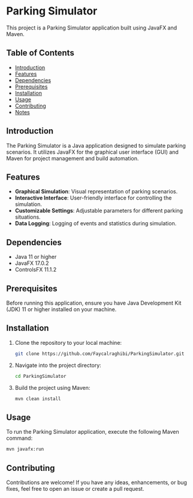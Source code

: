 # Parking Simulator

This project is a Parking Simulator application built using JavaFX and Maven.

## Table of Contents

- [Introduction](#introduction)
- [Features](#features)
- [Dependencies](#dependencies)
- [Prerequisites](#prerequisites)
- [Installation](#installation)
- [Usage](#usage)
- [Contributing](#contributing)
- [Notes](#license)

## Introduction

The Parking Simulator is a Java application designed to simulate parking scenarios. It utilizes JavaFX for the graphical user interface (GUI) and Maven for project management and build automation.

## Features

- **Graphical Simulation**: Visual representation of parking scenarios.
- **Interactive Interface**: User-friendly interface for controlling the simulation.
- **Customizable Settings**: Adjustable parameters for different parking situations.
- **Data Logging**: Logging of events and statistics during simulation.

## Dependencies

- Java 11 or higher
- JavaFX 17.0.2
- ControlsFX 11.1.2

## Prerequisites

Before running this application, ensure you have Java Development Kit (JDK) 11 or higher installed on your machine.

## Installation

1. Clone the repository to your local machine:

   ```bash
   git clone https://github.com/Faycalraghibi/ParkingSimulator.git
   ```

2. Navigate into the project directory:

   ```bash
   cd ParkingSimulator
   ```

3. Build the project using Maven:

   ```bash
   mvn clean install
   ```

## Usage

To run the Parking Simulator application, execute the following Maven command:

```bash
mvn javafx:run
```

## Contributing

Contributions are welcome! If you have any ideas, enhancements, or bug fixes, feel free to open an issue or create a pull request.
